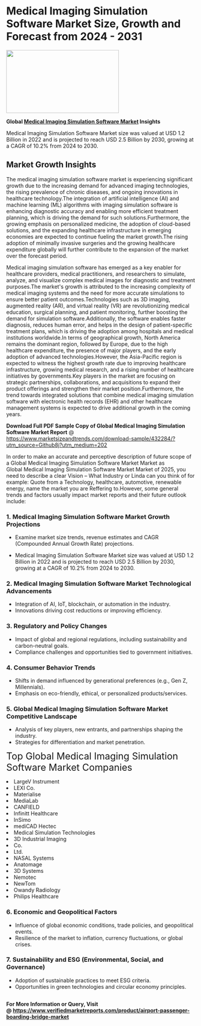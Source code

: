 <H1>Medical Imaging Simulation Software Market Size, Growth and Forecast from 2024 - 2031</H1><img class="aligncenter size-medium wp-image-584254" src="https://thirdeyenews.in/wp-content/uploads/2024/09/Global-Market-Research-300x168.jpeg" alt="" width="300" height="168" /><p><strong>Global&nbsp;<a href="https://www.marketsizeandtrends.com/download-sample/432284/?utm_source=Github8j?utm_medium=202">Medical Imaging Simulation Software Market</a> Insights</strong></p><p>Medical Imaging Simulation Software Market size was valued at USD 1.2 Billion in 2022 and is projected to reach USD 2.5 Billion by 2030, growing at a CAGR of 10.2% from 2024 to 2030.</p><p><h2>Market Growth Insights</h2> <p>The medical imaging simulation software market is experiencing significant growth due to the increasing demand for advanced imaging technologies, the rising prevalence of chronic diseases, and ongoing innovations in healthcare technology.The integration of artificial intelligence (AI) and machine learning (ML) algorithms with imaging simulation software is enhancing diagnostic accuracy and enabling more efficient treatment planning, which is driving the demand for such solutions.Furthermore, the growing emphasis on personalized medicine, the adoption of cloud-based solutions, and the expanding healthcare infrastructure in emerging economies are expected to continue fueling the market growth.The rising adoption of minimally invasive surgeries and the growing healthcare expenditure globally will further contribute to the expansion of the market over the forecast period.</p> <p>Medical imaging simulation software has emerged as a key enabler for healthcare providers, medical practitioners, and researchers to simulate, analyze, and visualize complex medical images for diagnostic and treatment purposes.The market's growth is attributed to the increasing complexity of medical imaging systems and the need for more accurate simulations to ensure better patient outcomes.Technologies such as 3D imaging, augmented reality (AR), and virtual reality (VR) are revolutionizing medical education, surgical planning, and patient monitoring, further boosting the demand for simulation software.Additionally, the software enables faster diagnosis, reduces human error, and helps in the design of patient-specific treatment plans, which is driving the adoption among hospitals and medical institutions worldwide.In terms of geographical growth, North America remains the dominant region, followed by Europe, due to the high healthcare expenditure, the presence of major players, and the early adoption of advanced technologies.However, the Asia-Pacific region is expected to witness the highest growth rate due to improving healthcare infrastructure, growing medical research, and a rising number of healthcare initiatives by governments.Key players in the market are focusing on strategic partnerships, collaborations, and acquisitions to expand their product offerings and strengthen their market position.Furthermore, the trend towards integrated solutions that combine medical imaging simulation software with electronic health records (EHR) and other healthcare management systems is expected to drive additional growth in the coming years.</p> <p><span class=""><strong>Download Full PDF Sample Copy of Global Medical Imaging Simulation Software Market Report</strong> @ <a href="https://www.marketsizeandtrends.com/download-sample/432284/?utm_source=Github8j?utm_medium=202" target="_blank">https://www.marketsizeandtrends.com/download-sample/432284/?utm_source=Github8j?utm_medium=202</a></span></p><p>In order to make an accurate and perceptive description of future scope of a Global&nbsp;Medical Imaging Simulation Software Market Market as Global&nbsp;Medical Imaging Simulation Software Market Market of 2025, you need to describe a clear Vision &ndash; What Industry or Linda can you think of for example: Quote from a Technology, healthcare, automotive, renewable energy, name the market you are Reffering to.However, some general trends and factors usually impact market reports and their future outlook include:</p><h3>1.&nbsp;<strong>Medical Imaging Simulation Software Market Growth Projections</strong></h3><ul><li>Examine market size trends, revenue estimates and CAGR (Compounded Annual Growth Rate) projections.</li><li><p>Medical Imaging Simulation Software Market size was valued at USD 1.2 Billion in 2022 and is projected to reach USD 2.5 Billion by 2030, growing at a CAGR of 10.2% from 2024 to 2030.</p></li></ul><h3>2.&nbsp;<strong>Medical Imaging Simulation Software Market Technological Advancements</strong></h3><ul><li>Integration of AI, IoT, blockchain, or automation in the industry.</li><li>Innovations driving cost reductions or improving efficiency.</li></ul><h3>3.&nbsp;<strong>Regulatory and Policy Changes</strong></h3><ul><li>Impact of global and regional regulations, including sustainability and carbon-neutral goals.</li><li>Compliance challenges and opportunities tied to government initiatives.</li></ul><h3>4.&nbsp;<strong>Consumer Behavior Trends</strong></h3><ul><li>Shifts in demand influenced by generational preferences (e.g., Gen Z, Millennials).</li><li>Emphasis on eco-friendly, ethical, or personalized products/services.</li></ul><h3>5.&nbsp;<strong>Global Medical Imaging Simulation Software Market Competitive Landscape</strong></h3><ul><li>Analysis of key players, new entrants, and partnerships shaping the industry.</li><li>Strategies for differentiation and market penetration.</li></ul><p data-pm-slice="1 1 []"><span style="color: inherit; font-family: inherit; font-size: 25px;">Top Global Medical Imaging Simulation Software Market Companies</span></p><div class="" data-test-id=""><p><li>LargeV Instrument</li><li> LEXI Co.</li><li> Materialise</li><li> MediaLab</li><li> CANFIELD</li><li> Infinitt Healthcare</li><li> InSimo</li><li> mediCAD Hectec</li><li> Medical Simulation Technologies</li><li> 3D Industrial Imaging</li><li> Co.</li><li> Ltd.</li><li> NASAL Systems</li><li> Anatomage</li><li> 3D Systems</li><li> Nemotec</li><li> NewTom</li><li> Owandy Radiology</li><li> Philips Healthcare</li></p></div><h3>6.&nbsp;<strong>Economic and Geopolitical Factors</strong></h3><ul><li>Influence of global economic conditions, trade policies, and geopolitical events.</li><li>Resilience of the market to inflation, currency fluctuations, or global crises.</li></ul><h3>7.&nbsp;<strong>Sustainability and ESG (Environmental, Social, and Governance)</strong></h3><ul><li>Adoption of sustainable practices to meet ESG criteria.</li><li>Opportunities in green technologies and circular economy principles.</li></ul><h2><strong style="font-size: 14px;">For More Information or Query, Visit @&nbsp;</strong><a style="background-color: #ffffff; font-size: 14px;" href="https://www.marketsizeandtrends.com/report/medical-imaging-simulation-software-market/" target="_blank">https://www.verifiedmarketreports.com/product/airport-passenger-boarding-bridge-market</a></h2>